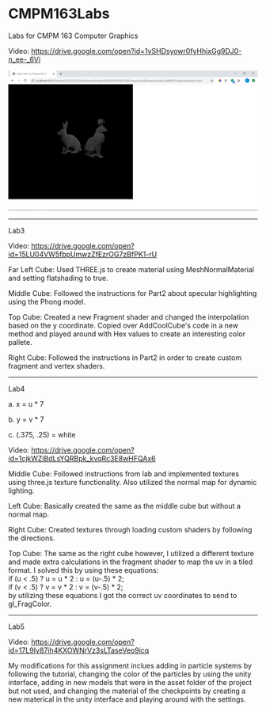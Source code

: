 # CMPM163Labs
Labs for CMPM 163 Computer Graphics

Video: https://drive.google.com/open?id=1vSHDsyowr0fyHhjxGg9DJ0-n_ee-_6Vi

![](lab2/Lab2Part2.png)

-------------------------------------------------------------------------------

Lab3

Video: https://drive.google.com/open?id=15LU04VW5fbpUmwzZfEzrOG7zBfPK1-rU

Far Left Cube: Used THREE.js to create material using MeshNormalMaterial and setting flatshading to true.

Middle Cube: Followed the instructions for Part2 about specular highlighting using the Phong model.

Top Cube: Created a new Fragment shader and changed the interpolation based on the y
 	 coordinate. Copied over AddCoolCube's code in a new method and played around
	 with Hex values to create an interesting color pallete.
	 
Right Cube: Followed the instructions in Part2 in order to create custom fragment and vertex shaders.

-------------------------------------------------------------------------------

Lab4

a. x = u * 7

b. y = v * 7

c. (.375, .25) = white

Video: https://drive.google.com/open?id=1cjkWZiBdLsYQRBpk_kvqRc3E8wHFQAx6

Middle Cube: Followed instructions from lab and implemented textures using three.js texture functionality.
	    Also utilized the normal map for dynamic lighting.

Left Cube: Basically created the same as the middle cube but without a normal map.

Right Cube: Created textures through loading custom shaders by following the directions.

Top Cube: The same as the right cube however, I utilized a different texture and made extra calculations
  	 in the fragment shader to map the uv in a tiled format. I solved this by using these equations:  
 	    if (u < .5) ? u = u * 2 : u = (u-.5) * 2;  
	    if (v < .5) ? v = v * 2 : v = (v-.5) * 2;  
	 by utilizing these equations I got the correct uv coordinates to send to gl_FragColor.

-------------------------------------------------------------------------------

Lab5

Video: https://drive.google.com/open?id=17L9Iy87ih4KXOWNrVz3sLTaseVeo9icq

My modifications for this assignment inclues adding in particle systems by following the tutorial, changing
the color of the particles by using the unity interface, adding in new models that were in the asset folder
of the project but not used, and changing the material of the checkpoints by creating a new materical in the
unity interface and playing around with the settings. 
